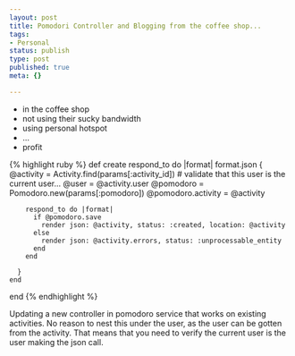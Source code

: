 ```yaml
--- 
layout: post
title: Pomodori Controller and Blogging from the coffee shop...
tags: 
- Personal
status: publish
type: post
published: true
meta: {}

---
```

- in the coffee shop
- not using their sucky bandwidth
- using personal hotspot
- ...
- profit

{% highlight ruby %}
  def create
    respond_to do |format|
      format.json {
        @activity =  Activity.find(params[:activity_id])
        # validate that this user is the current user...
        @user =  @activity.user
        @pomodoro = Pomodoro.new(params[:pomodoro])
        @pomodoro.activity = @activity

        respond_to do |format|
          if @pomodoro.save
            render json: @activity, status: :created, location: @activity
          else
            render json: @activity.errors, status: :unprocessable_entity
          end
        end

      }
    end
  end
{% endhighlight %}


Updating a new controller in pomodoro service that works on existing activities.  No reason to nest this under the user, as the user can be gotten from the activity. That means that you need to verify the current user is the user making the json call.

